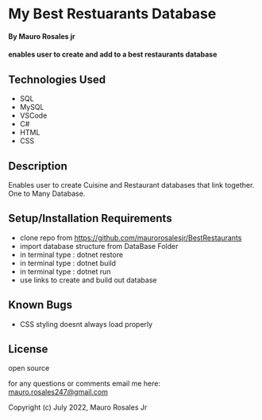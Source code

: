 # My Best Restuarants Database

#### By Mauro Rosales jr

#### enables user to create and add to a best restaurants database

## Technologies Used

* SQL
* MySQL
* VSCode
* C#
* HTML
* CSS

## Description

Enables user to create Cuisine and Restaurant databases that link together. One to Many Database.  

## Setup/Installation Requirements

* clone repo from https://github.com/maurorosalesjr/BestRestaurants
* import database structure from DataBase Folder
* in terminal type : dotnet restore
* in terminal type : dotnet build
* in terminal type : dotnet run
* use links to create and build out database



## Known Bugs

* CSS styling doesnt always load properly

## License

open source

for any questions or comments email me here: mauro.rosales247@gmail.com

Copyright (c) July 2022, Mauro Rosales Jr